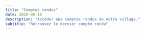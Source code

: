 ```yaml
---
title: "Comptes rendus"
date: 2020-05-15
description: "Accéder aux comptes rendus de votre village."
subtitle: "Retrouvez le dernier compte rendu"
---
```

